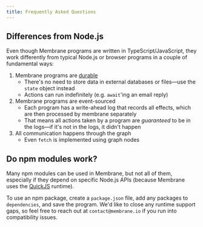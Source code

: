 ```yaml
---
title: Frequently Asked Questions
---
```


## Differences from Node.js

Even though Membrane programs are written in TypeScript/JavaScript, they work differently from typical Node.js
or browser programs in a couple of fundamental ways:

1. Membrane programs are [durable](/features/state)
   - There's no need to store data in external databases or files—use the `state` object instead
   - Actions can run indefinitely (e.g. `await`'ing an email reply)
1. Membrane programs are event-sourced
   - Each program has a write-ahead log that records all effects, which are then processed by membrane separately
   - That means all actions taken by a program are _guaranteed_ to be in the logs—if it's not in the logs, it didn't happen
1. All communication happens through the graph
   - Even `fetch` is implemented using graph nodes

## Do npm modules work?

Many npm modules can be used in Membrane, but not all of them, especially if they depend on specific Node.js APIs (because Membrane uses the <a href="https://bellard.org/quickjs/" target="_blank">QuickJS</a> runtime).

To use an npm package, create a `package.json` file, add any packages to `dependencies`, and save the program. We'd like to close any runtime support gaps, so feel free to reach out at `contact@membrane.io` if you run into compatibility issues.
